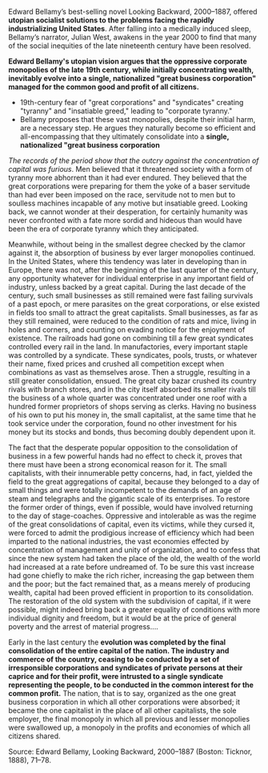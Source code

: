 Edward Bellamy’s best-selling novel Looking Backward, 2000–1887, offered **utopian socialist solutions to the problems facing the rapidly industrializing United States**. After falling into a medically induced sleep, Bellamy’s narrator, Julian West, awakens in the year 2000 to find that many of the social inequities of the late nineteenth century have been resolved.

**Edward Bellamy's utopian vision argues that the oppressive corporate monopolies of the late 19th century, while initially concentrating wealth, inevitably evolve into a single, nationalized "great business corporation" managed for the common good and profit of all citizens.**


- 19th-century fear of "great corporations" and "syndicates" creating "tyranny" and "insatiable greed," leading to "corporate tyranny."
- Bellamy proposes that these vast monopolies, despite their initial harm, are a necessary step. He argues they naturally become so efficient and all-encompassing that they ultimately consolidate into a **single, nationalized "great business corporation**



*The records of the period show that the outcry against the concentration of capital was furious*. Men believed that it threatened society with a form of tyranny more abhorrent than it had ever endured. They believed that the great corporations were preparing for them the yoke of a baser servitude than had ever been imposed on the race, servitude not to men but to soulless machines incapable of any motive but insatiable greed. Looking back, we cannot wonder at their desperation, for certainly humanity was never confronted with a fate more sordid and hideous than would have been the era of corporate tyranny which they anticipated.

Meanwhile, without being in the smallest degree checked by the clamor against it, the absorption of business by ever larger monopolies continued. In the United States, where this tendency was later in developing than in Europe, there was not, after the beginning of the last quarter of the century, any opportunity whatever for individual enterprise in any important field of industry, unless backed by a great capital. During the last decade of the century, such small businesses as still remained were fast failing survivals of a past epoch, or mere parasites on the great corporations, or else existed in fields too small to attract the great capitalists. Small businesses, as far as they still remained, were reduced to the condition of rats and mice, living in holes and corners, and counting on evading notice for the enjoyment of existence. The railroads had gone on combining till a few great syndicates controlled every rail in the land. In manufactories, every important staple was controlled by a syndicate. These syndicates, pools, trusts, or whatever their name, fixed prices and crushed all competition except when combinations as vast as themselves arose. Then a struggle, resulting in a still greater consolidation, ensued. The great city bazar crushed its country rivals with branch stores, and in the city itself absorbed its smaller rivals till the business of a whole quarter was concentrated under one roof with a hundred former proprietors of shops serving as clerks. Having no business of his own to put his money in, the small capitalist, at the same time that he took service under the corporation, found no other investment for his money but its stocks and bonds, thus becoming doubly dependent upon it.

The fact that the desperate popular opposition to the consolidation of business in a few powerful hands had no effect to check it, proves that there must have been a strong economical reason for it. The small capitalists, with their innumerable petty concerns, had, in fact, yielded the field to the great aggregations of capital, because they belonged to a day of small things and were totally incompetent to the demands of an age of steam and telegraphs and the gigantic scale of its enterprises. To restore the former order of things, even if possible, would have involved returning to the day of stage-coaches. Oppressive and intolerable as was the regime of the great consolidations of capital, even its victims, while they cursed it, were forced to admit the prodigious increase of efficiency which had been imparted to the national industries, the vast economies effected by concentration of management and unity of organization, and to confess that since the new system had taken the place of the old, the wealth of the world had increased at a rate before undreamed of. To be sure this vast increase had gone chiefly to make the rich richer, increasing the gap between them and the poor; but the fact remained that, as a means merely of producing wealth, capital had been proved efficient in proportion to its consolidation. The restoration of the old system with the subdivision of capital, if it were possible, might indeed bring back a greater equality of conditions with more individual dignity and freedom, but it would be at the price of general poverty and the arrest of material progress….

Early in the last century the **evolution was completed by the final consolidation of the entire capital of the nation. The industry and commerce of the country, ceasing to be conducted by a set of irresponsible corporations and syndicates of private persons at their caprice and for their profit, were intrusted to a single syndicate representing the people, to be conducted in the common interest for the common profit.** The nation, that is to say, organized as the one great business corporation in which all other corporations were absorbed; it became the one capitalist in the place of all other capitalists, the sole employer, the final monopoly in which all previous and lesser monopolies were swallowed up, a monopoly in the profits and economies of which all citizens shared.

Source: Edward Bellamy, Looking Backward, 2000–1887 (Boston: Ticknor, 1888), 71–78.
